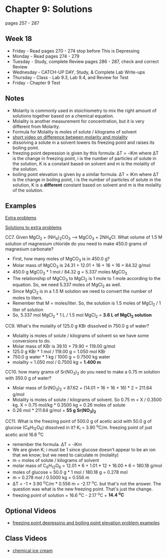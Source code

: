 # Chapter 9: Solutions

pages 257 - 287

## Week 18

- Friday - Read pages 270 - 274 stop before This is Depressing
- Monday - Read pages 274 - 279
- Tuesday - Study, complete Review pages 286 - 287, check and correct Review
- Wednesday - CATCH-UP DAY, Study, & Complete Lab Write-ups
- Thursday - Class - Lab 9.3, Lab 9.4, and Review for Test
- Friday - Chapter 9 Test

## Notes

- Molarity is commonly used in stoichiometry to mix the right amount of solutions together based on a chemical equation.
- Molality is another measurement for concentration, but it is very different from Molarity.
- Formula for Molality is moles of solute / kilograms of solvent
- [short video on difference between molarity and molality](https://youtu.be/96oNrVnTk50)
- dissolving a solute in a solvent lowers its freezing point and raises its boiling point.
- freezing point depression is given by this formula: 	&#916;T = -iKm where 	&#916;T is the change in freezing point, i is the number of particles of solute in the solution, K is a constant based on solvent and m is the molality of the solution.
- boiling point elevation is given by a similar formula: &#916;T = iKm where 	&#916;T is the change in boiling point, i is the number of particles of solute in the solution, K is a **different** constant based on solvent and m is the molality of the solution.

## Examples

[Extra problems](https://bereanbuilders.com/olc/ddchem/ch9_exprob.pdf)

[Solutions to extra problems](https://bereanbuilders.com/olc/ddchem/ch9_exproba.pdf)

CC7. Given MgCl<sub>2</sub> + (NH<sub>4</sub>)<sub>2</sub>CO<sub>3</sub> --> MgCO<sub>3</sub> + 2NH<sub>4</sub>Cl. What volume of 1.5 M solution of magnesium chloride do you need to make 450.0 grams of magnesium carbonate?
- First, how many moles of MgCO<sub>3</sub> is in 450.0 g? 
- Molar mass of MgCO<sub>3</sub> is 24.31 + 12.01 + 16 + 16 + 16 = 84.32 g/mol
- 450.0 g MgCO<sub>3</sub> * 1 mol / 84.32 g = 5.337 moles MgCO<sub>3</sub>
- The relationship of MgCO<sub>3</sub> to MgCl<sub>2</sub> is 1 mole to 1 mole according to the equation. So, we need 5.337 moles of MgCl<sub>2</sub> as well.
- Since MgCl<sub>2</sub> is in a 1.5 M solution we need to convert the number of moles to liters.
- Remember that M = moles/liter. So, the solution is 1.5 moles of MgCl<sub>2</sub> / 1 liter of solution
- So, 5.337 mol MgCl<sub>2</sub> * 1 L / 1.5 mol MgCl<sub>2</sub> = **3.6 L of MgCl<sub>2</sub> solution**

CC9. What's the molality of 125.0 g KBr dissolved in 750.0 g of water?
- Molality is moles of solute / kilograms of solvent so we have some conversions to do.
- Molar mass of KBr is 39.10 + 79.90 = 119.00 g/mol
- 125.0 g KBr * 1 mol / 119.00 g = 1.050 mol KBr
- 750.0 g water * 1 kg / 1000 g = 0.7500 kg water
- molality = 1.050 mol / 0.7500 kg = **1.400 m**

CC10. how many grams of Sr(NO<sub>3</sub>)<sub>2</sub> do you need to make a 0.75 m solution with 350.0 g of water?
- Molar mass of Sr(NO<sub>3</sub>)<sub>2</sub> = 87.62 + (14.01 + 16 + 16 + 16) * 2 = 211.64 g/mol
- Molality is moles of solute / kilograms of solvent. So 0.75 m = X / 0.3500 kg. X = 0.75 mol/kg * 0.3500 kg = 0.26 moles of solute
- 0.26 mol * 211.64 g/mol = **55 g Sr(NO<sub>3</sub>)<sub>2</sub>**

CC11. What is the freezing point of 500.0 g of acetic acid with 50.0 g of glucose (C<sub>6</sub>H<sub>12</sub>O<sub>6</sub>) dissolved in it? K<sub>i</sub> = 3.90 <sup>o</sup>C/m. freezing point of just acetic acid 16.6 <sup>o</sup>C
- remember the formula. &#916;T = -iKm 
- We are given K; i must be 1 since glucose doesn't appear to be an ion that we know; but we need to calculate m (molality)
- m = moles of solute / kilograms of solvent
- molar mass of C<sub>6</sub>H<sub>12</sub>O<sub>6</sub> = 12.01 * 6 + 1.01 * 12 + 16.00 * 6 = 180.18 g/mol
- moles of glucose = 50.0 g * 1 mol / 180.18 g = 0.278 mol
- m = 0.278 mol / 0.5000 kg = 0.556 m
- &#916;T = -1 * 3.90 <sup>o</sup>C/m * 0.556 m = -2.17 <sup>o</sup>C. but that's not the answer. The question was what is the new freezing point. That's just the change.
- freezing point of solution = 16.6 <sup>o</sup>C - 2.17 <sup>o</sup>C = **14.4 <sup>o</sup>C**

## Optional Videos

- [freezing point depressino and boiling point elevation problem examples](https://youtu.be/FTa-8wIXxS0)


## Class Videos

- [chemical ice cream](https://youtu.be/OslIVjv0MiY)
